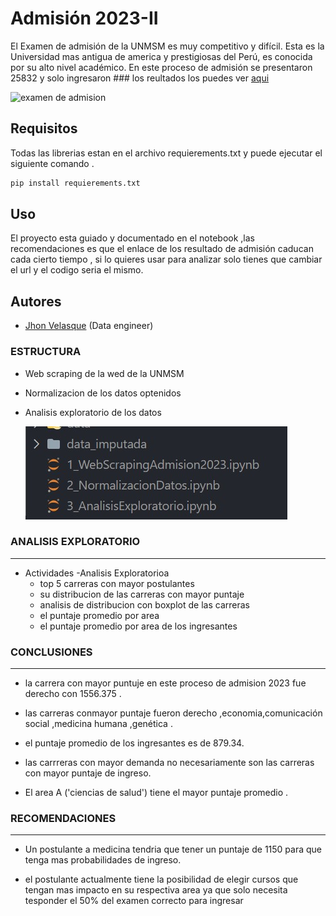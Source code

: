 # Admisión 2023-II
El Examen de admisión de la UNMSM es muy competitivo y difícil. Esta es la Universidad mas  antigua de america y prestigiosas del Perú,  es conocida por su alto nivel académico.
En este proceso de admisión se presentaron 25832 y solo ingresaron ### los reultados los puedes ver  [aqui](https://admision.unmsm.edu.pe/WebsiteExa_20232/)

![examen de admision](https://wapa.cronosmedia.glr.pe/original/2023/03/26/6420b31d41b9c357060f5fc5.jpg)
## Requisitos

Todas las librerias estan en el archivo requierements.txt y puede ejecutar el siguiente comando .

``` bash
pip install requierements.txt
```

## Uso
El proyecto esta guiado y documentado en el notebook ,las recomendaciones es que el enlace de los resultado de admisión caducan cada cierto tiempo , si lo quieres usar para analizar solo tienes que cambiar el url y el codigo seria el mismo.

## Autores
- [Jhon Velasque](https://www.linkedin.com/in/jhon-velasque-228093211/) (Data engineer)


### ESTRUCTURA
- Web scraping de la wed de la UNMSM
- Normalizacion de los datos optenidos
- Analisis exploratorio de los datos 

  ![estructura](./picture/estructuta.jpg)
### ANALISIS EXPLORATORIO

--- 
- Actividades
  -Analisis Exploratorioa
    - top 5 carreras con mayor postulantes
    - su distribucion de las carreras con mayor puntaje
    - analisis de distribucion con boxplot de las carreras
    - el puntaje promedio por area
    - el puntaje promedio por area de los ingresantes
### CONCLUSIONES
--- 
- la carrera con mayor puntuje en este proceso de admision 2023 fue derecho con 1556.375	.
- las carreras conmayor puntaje fueron derecho ,economia,comunicación social ,medicina humana ,genética .

- el puntaje promedio de los ingresantes es de 879.34.

- las carrreras con mayor demanda no necesariamente son las carreras con mayor puntaje de ingreso.

- El area A ('ciencias de salud') tiene el mayor puntaje promedio .  

### RECOMENDACIONES
---
- Un postulante a medicina tendria que tener un puntaje de 1150 para que tenga mas probabilidades de ingreso.

- el postulante actualmente tiene la posibilidad de elegir cursos que tengan mas impacto en su respectiva area ya que solo necesita tesponder el 50% del examen correcto para ingresar
